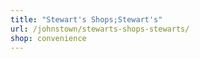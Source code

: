 ```yaml
---
title: "Stewart's Shops;Stewart's"
url: /johnstown/stewarts-shops-stewarts/
shop: convenience
---
```

